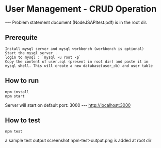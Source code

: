 # User Management - CRUD Operation
  --- Problem statement document (NodeJSAPItest.pdf) is in the root dir.

## Prerequite
     
    Install mysql server and mysql workbench (workbench is optional)
    Start the mysql server .
    login to mysql : `mysql -u root -p`
    Copy the content of user.sql (present in root dir) and paste it in mysql shell. This will create a new database(user_db) and user table
     
## How to run
    npm install
    npm start

Server will start on default port: 3000
 --- [http://localhost:3000](http://localhost:3000)

## How to test
    npm test

  a sample test output screenshot npm-test-output.png is added at root dir

